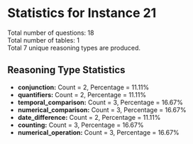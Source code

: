 # Statistics for Instance 21<br/>
Total number of questions: 18<br/>
Total number of tables: 1<br/>
Total 7 unique reasoning types are produced.<br/>
## Reasoning Type Statistics<br/>
- **conjunction:** Count = 2, Percentage = 11.11%<br/>
- **quantifiers:** Count = 2, Percentage = 11.11%<br/>
- **temporal_comparison:** Count = 3, Percentage = 16.67%<br/>
- **numerical_comparison:** Count = 3, Percentage = 16.67%<br/>
- **date_difference:** Count = 2, Percentage = 11.11%<br/>
- **counting:** Count = 3, Percentage = 16.67%<br/>
- **numerical_operation:** Count = 3, Percentage = 16.67%<br/>
